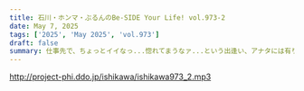 ```yaml
---
title: 石川・ホンマ・ぶるんのBe-SIDE Your Life! vol.973-2
date: May 7, 2025
tags: ['2025', 'May 2025', 'vol.973']
draft: false
summary: 仕事先で、ちょっとイイなっ...惚れてまうなァ...という出逢い、アナタには有りますか？ 番組へのお便りをお待ちしています★
---
```


http://project-phi.ddo.jp/ishikawa/ishikawa973_2.mp3